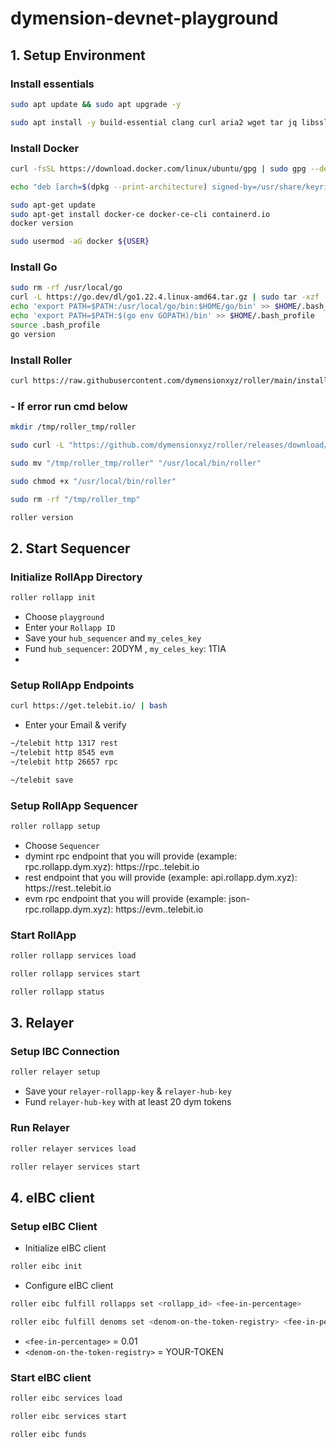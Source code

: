 # dymension-devnet-playground

## 1. Setup Environment
### Install essentials
```Bash
sudo apt update && sudo apt upgrade -y
```
```Bash
sudo apt install -y build-essential clang curl aria2 wget tar jq libssl-dev pkg-config make
```
### Install Docker
```Bash
curl -fsSL https://download.docker.com/linux/ubuntu/gpg | sudo gpg --dearmor -o /usr/share/keyrings/docker-archive-keyring.gpg

echo "deb [arch=$(dpkg --print-architecture) signed-by=/usr/share/keyrings/docker-archive-keyring.gpg] https://download.docker.com/linux/ubuntu $(lsb_release -cs) stable" | sudo tee /etc/apt/sources.list.d/docker.list > /dev/null

sudo apt-get update
sudo apt-get install docker-ce docker-ce-cli containerd.io
docker version
```
```Bash
sudo usermod -aG docker ${USER}
```
### Install Go
```Bash
sudo rm -rf /usr/local/go
curl -L https://go.dev/dl/go1.22.4.linux-amd64.tar.gz | sudo tar -xzf - -C /usr/local
echo 'export PATH=$PATH:/usr/local/go/bin:$HOME/go/bin' >> $HOME/.bash_profile
echo 'export PATH=$PATH:$(go env GOPATH)/bin' >> $HOME/.bash_profile
source .bash_profile
go version
```
### Install Roller
```Bash
curl https://raw.githubusercontent.com/dymensionxyz/roller/main/install.sh | bash
```
### - If error run cmd below
```Bash
mkdir /tmp/roller_tmp/roller
```
```Bash
sudo curl -L "https://github.com/dymensionxyz/roller/releases/download/v1.6.4-alpha-rc08/roller_Linux_amd64.tar.gz" --progress-bar | sudo tar -xz -C "/tmp/roller_tmp"
```
```Bash
sudo mv "/tmp/roller_tmp/roller" "/usr/local/bin/roller"
```
```Bash
sudo chmod +x "/usr/local/bin/roller"
```
```Bash
sudo rm -rf "/tmp/roller_tmp"
```
```Bash
roller version
```
## 2. Start Sequencer
### Initialize RollApp Directory
```Bash
roller rollapp init
```
- Choose `playground`
- Enter your `Rollapp ID`
- Save your `hub_sequencer` and `my_celes_key`
- Fund `hub_sequencer`: 20DYM , `my_celes_key`: 1TIA
- 
### Setup RollApp Endpoints
```Bash
curl https://get.telebit.io/ | bash
```
- Enter your Email & verify
```Bash
~/telebit http 1317 rest
~/telebit http 8545 evm
~/telebit http 26657 rpc
```
```Bash
~/telebit save
```
### Setup RollApp Sequencer
```Bash
roller rollapp setup
```
- Choose `Sequencer`
- dymint rpc endpoint that you will provide (example: rpc.rollapp.dym.xyz): https://rpc.<your-account>.telebit.io
- rest endpoint that you will provide (example: api.rollapp.dym.xyz): https://rest.<your-account>.telebit.io
- evm rpc endpoint that you will provide (example: json-rpc.rollapp.dym.xyz): https://evm.<your-account>.telebit.io
### Start RollApp
```Bash
roller rollapp services load
```
```Bash
roller rollapp services start
```
```Bash
roller rollapp status
```
## 3. Relayer
### Setup IBC Connection
```Bash
roller relayer setup
```
- Save your `relayer-rollapp-key` & `relayer-hub-key`
- Fund `relayer-hub-key` with at least 20 dym tokens
### Run Relayer
```Bash
roller relayer services load
```
```Bash
roller relayer services start
```
## 4. eIBC client
### Setup eIBC Client
- Initialize eIBC client
```Bash
roller eibc init
```
- Configure eIBC client
```Bash
roller eibc fulfill rollapps set <rollapp_id> <fee-in-percentage>
```
```Bash
roller eibc fulfill denoms set <denom-on-the-token-registry> <fee-in-percentage>
```
- `<fee-in-percentage>` = 0.01
- `<denom-on-the-token-registry>` = YOUR-TOKEN
### Start eIBC client
```Bash
roller eibc services load
```
```Bash
roller eibc services start
```
```Bash
roller eibc funds
```

























































